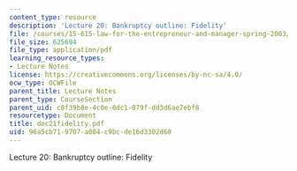 ```yaml
---
content_type: resource
description: 'Lecture 20: Bankruptcy outline: Fidelity'
file: /courses/15-615-law-for-the-entrepreneur-and-manager-spring-2003/96a5cb719707a084c9bcde16d3302d60_doc21fidelity.pdf
file_size: 625694
file_type: application/pdf
learning_resource_types:
- Lecture Notes
license: https://creativecommons.org/licenses/by-nc-sa/4.0/
ocw_type: OCWFile
parent_title: Lecture Notes
parent_type: CourseSection
parent_uid: c8f39b8e-4c0e-8dc1-079f-dd3d6ae7ebf8
resourcetype: Document
title: doc21fidelity.pdf
uid: 96a5cb71-9707-a084-c9bc-de16d3302d60
---
```

Lecture 20: Bankruptcy outline: Fidelity